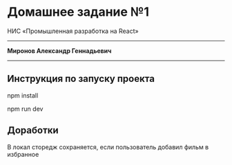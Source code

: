 # Домашнее задание №1
НИС «Промышленная разработка на React»

---
**Миронов Александр Геннадьевич**

---

## Инструкция по запуску проекта
npm install

npm run dev

## Доработки 
В локал сторедж сохраняется, если пользователь добавил фильм в избранное